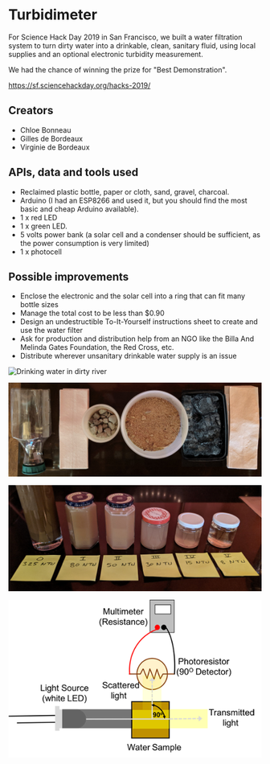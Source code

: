 # Turbidimeter
For Science Hack Day 2019 in San Francisco, we built a water filtration system to turn dirty water into a drinkable, clean, sanitary fluid, using local supplies and an optional electronic turbidity measurement.

We had the chance of winning the prize for "Best Demonstration".

https://sf.sciencehackday.org/hacks-2019/

## Creators
- Chloe Bonneau
- Gilles de Bordeaux
- Virginie de Bordeaux

## APIs, data and tools used
- Reclaimed plastic bottle, paper or cloth, sand, gravel, charcoal.
- Arduino (I had an ESP8266 and used it, but you should find the most basic and cheap Arduino available).
- 1 x red LED
- 1 x green LED.
- 5 volts power bank (a solar cell and a condenser should be sufficient, as the power consumption is very limited)
- 1 x photocell

## Possible improvements
- Enclose the electronic and the solar cell into a ring that can fit many bottle sizes
- Manage the total cost to be less than $0.90
- Design an undestructible To-It-Yourself instructions sheet to create and use the water filter
- Ask for production and distribution help from an NGO like the Billa And Melinda Gates Foundation, the Red Cross, etc.
- Distribute wherever unsanitary drinkable water supply is an issue

![Drinking water in dirty river](https://github.com/GillesdeB/Turbidimeter/blob/master/Kids%20drinking%20dirty%20river%20water.jpg)

![Material](https://github.com/GillesdeB/Turbidimeter/blob/master/Turbidimeter%20IMG.jpg)

![Filtartion steps](https://github.com/GillesdeB/Turbidimeter/blob/master/IMG_20191020_095920.jpg)

![Turbidity measurement](https://github.com/GillesdeB/Turbidimeter/blob/master/Turbidimeter.png)
